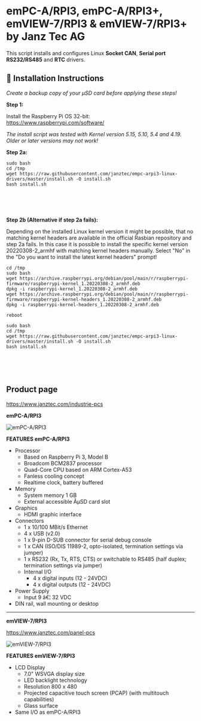 # emPC-A/RPI3, emPC-A/RPI3+, emVIEW-7/RPI3 & emVIEW-7/RPI3+ by Janz Tec AG 

This script installs and configures Linux **Socket CAN**, **Serial port RS232/RS485** and **RTC** drivers.

## :large_orange_diamond: Installation Instructions

_Create a backup copy of your µSD card before applying these steps!_

**Step 1:**

Install the Raspberry Pi OS 32-bit:  
https://www.raspberrypi.com/software/

_The install script was tested with Kernel version 5.15, 5.10, 5.4 and 4.19._
_Older or later versions may not work!_


**Step 2a:**


```
sudo bash
cd /tmp
wget https://raw.githubusercontent.com/janztec/empc-arpi3-linux-drivers/master/install.sh -O install.sh
bash install.sh
```


<br />
<br />
<br />


**Step 2b (Alternative if step 2a fails):**

Depending on the installed Linux kernel version it might be possible, that no matching kernel headers are available in the official Rasbian repository and step 2a fails. In this case it is possible to install the specific kernel version 20220308-2_armhf with matching kernel headers manually.
Select "No" in the "Do you want to install the latest kernel headers" prompt!

```
cd /tmp
sudo bash
wget https://archive.raspberrypi.org/debian/pool/main/r/raspberrypi-firmware/raspberrypi-kernel_1.20220308-2_armhf.deb
dpkg -i raspberrypi-kernel_1.20220308-2_armhf.deb
wget https://archive.raspberrypi.org/debian/pool/main/r/raspberrypi-firmware/raspberrypi-kernel-headers_1.20220308-2_armhf.deb
dpkg -i raspberrypi-kernel-headers_1.20220308-2_armhf.deb

reboot

sudo bash
cd /tmp
wget https://raw.githubusercontent.com/janztec/empc-arpi3-linux-drivers/master/install.sh -O install.sh
bash install.sh
```

<br />
<br />
<br />

## Product page
https://www.janztec.com/industrie-pcs

**emPC-A/RPI3**

![emPC-A/RPI3](https://www.janztec.com/wp-content/uploads/2020/03/emPC_A_RPI_front.png.webp)

**FEATURES emPC-A/RPI3**
* Processor 
  * Based on Raspberry Pi 3, Model B 
  * Broadcom BCM2837 processor 
  * Quad-Core CPU based on ARM Cortex-A53 
  * Fanless cooling concept 
  * Realtime clock, battery buffered 
* Memory 
  * System memory 1 GB 
  * External accessible ÂµSD card slot  
* Graphics 
  * HDMI graphic interface  
* Connectors  
  * 1 x 10/100 MBit/s Ethernet 
  * 4 x USB (v2.0) 
  * 1 x 9-pin D-SUB connector for serial debug console 
  * 1 x CAN (ISO/DIS 11989-2, opto-isolated, termination settings via jumper) 
  * 1 x RS232 (Rx, Tx, RTS, CTS) or switchable to RS485 (half duplex; termination settings via jumper)  
  * Internal I/O  
    * 4 x digital inputs (12 - 24VDC) 
    * 4 x digital outputs (12 - 24VDC)  
* Power Supply  
  * Input 9 â€¦ 32 VDC 
* DIN rail, wall mounting or desktop 

-------

**emVIEW-7/RPI3**

https://www.janztec.com/panel-pcs

![emVIEW-7/RPI3](https://www.janztec.com/wp-content/uploads/2020/03/janz_tec_produkte_embedded_emVIEW-7_RPI3_front-1.png.webp)

**FEATURES emVIEW-7/RPI3**
* LCD Display
   * 7.0" WSVGA display size
   * LED backlight technology
   * Resolution 800 x 480
   * Projected capacitive touch screen (PCAP) (with multitouch capabilities)
   * Glass surface
* Same I/O as emPC-A/RPI3


